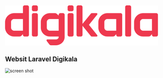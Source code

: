 ![screen shot](https://github.com/MohamadNematizadeh/laravel_digikala/blob/main/Digikala.svg.png?raw=true)

## Websit Laravel Digikala

![screen shot](https://github.com/MohamadNematizadeh/laravel_digikala/blob/main/screencapture.png?raw=true)
